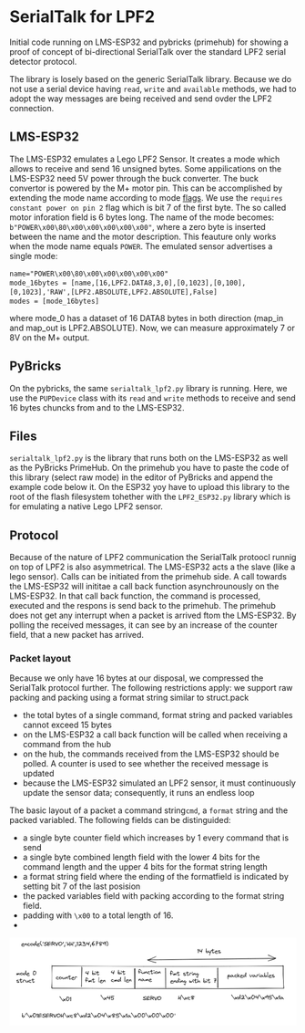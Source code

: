 # SerialTalk for LPF2

Initial code running on LMS-ESP32 and pybricks (primehub) for showing a proof of concept of bi-directional SerialTalk over the standard LPF2 serial detector protocol.

The library is losely based on the generic SerialTalk library. Because we do not use a serial device having `read`, `write` and `available` methods, we had to adopt the way messages are being received and send ovder the LPF2 connection.
## LMS-ESP32
The LMS-ESP32 emulates a Lego LPF2 Sensor. It creates a mode which allows to receive and send 16 unsigned bytes. Some appilications on the LMS-ESP32 need 5V power through the buck converter. The buck convertor is powered by the M+ motor pin. This can be accomplished by extending the mode name according to mode [flags](https://github.com/pybricks/technical-info/blob/master/uart-protocol.md#info_name). We use the `requires constant power on pin 2` flag which is bit 7 of the first byte. The so called motor inforation field is 6 bytes long. The name of the mode becomes: `b"POWER\x00\80\x00\x00\x00\x00\x00"`, where a zero byte is inserted between the name and the motor description. This feauture only works when the mode name equals `POWER`. The emulated sensor advertises a single mode:
```
name="POWER\x00\80\x00\x00\x00\x00\x00"
mode_16bytes = [name,[16,LPF2.DATA8,3,0],[0,1023],[0,100],[0,1023],'RAW',[LPF2.ABSOLUTE,LPF2.ABSOLUTE],False]
modes = [mode_16bytes]
```
where mode_0 has a dataset of 16 DATA8 bytes in both direction (map_in and map_out is LPF2.ABSOLUTE).
Now, we can measure approximately 7 or 8V on the M+ output.

## PyBricks
On the pybricks, the same `serialtalk_lpf2.py` library is running. Here, we use the `PUPDevice` class with its `read` and `write` methods to receive and send 16 bytes chuncks from and to the LMS-ESP32.

## Files

`serialtalk_lpf2.py` is the library that runs both on the LMS-ESP32 as well as the PyBricks PrimeHub. On the primehub you have to paste the code of this library (select raw mode) in the editor of PyBricks and append the example code below it. On the ESP32 yoy have to upload this library to the root of the flash filesystem tohether with the `LPF2_ESP32.py` library which is for emulating a native Lego LPF2 sensor.


## Protocol

Because of the nature of LPF2 communication the SerialTalk protoocl runnig on top of LPF2 is also asymmetrical. The LMS-ESP32 acts a the slave (like a lego sensor). Calls can be initiated from the primehub side. A call towards the LMS-ESP32 will inititae a call back function asynchrounously on the LMS-ESP32. In that call back function, the command is processed, executed and the respons is send back to the primehub.
The primehub does not get any interrupt when a packet is arrived ftom the LMS-ESP32. By polling the received messages, it can see by an increase of the counter field, that a new packet has arrived.

### Packet layout
Because we only have 16 bytes at our disposal, we compressed the SerialTalk protocol further. The following restrictions apply:
we support raw packing and packing using a format string similar to struct.pack
- the total bytes of a single command, format string and packed variables cannot exceed 15 bytes
- on the LMS-ESP32 a call back function will be called when receiving a command from the hub
- on the hub, the commands received from the LMS-ESP32 should be polled. A counter is used to see whether the received message is updated
- because the LMS-ESP32 simulated an LPF2 sensor, it must continuously update the sensor data; consequently, it runs an endless loop

The basic layout of a packet a command string`cmd`, a `format` string and the packed variabled.
The following fields can be distinguided:
- a single byte counter field which increases by 1 every command that is send
- a single byte combined length field with the lower 4 bits for the command length and the upper 4 bits for the format string length
- a format string field where the ending of the formatfield is indicated by setting bit 7 of the last posision
- the packed variables field with packing according to the format string field.
- padding with `\x00` to a total length of 16.
- 
![Alt text](./images//packet_format_lpf2.png "Encoding of commands in a 16 byte LPF2 frame")
